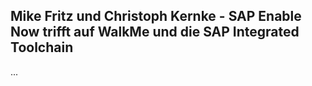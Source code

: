 ## Mike Fritz und Christoph Kernke - SAP Enable Now trifft auf WalkMe und die SAP Integrated Toolchain

...